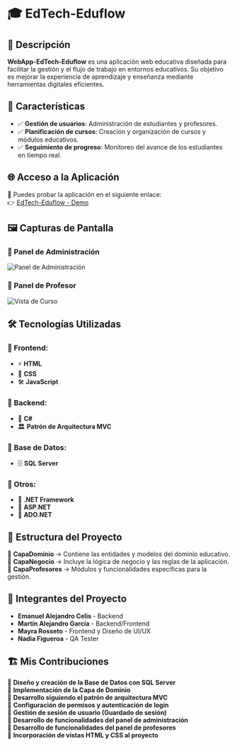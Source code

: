 # 🎓 EdTech-Eduflow

## 📌 Descripción

**WebApp-EdTech-Eduflow** es una aplicación web educativa diseñada para facilitar la gestión y el flujo de trabajo en entornos educativos. Su objetivo es mejorar la experiencia de aprendizaje y enseñanza mediante herramientas digitales eficientes.

## 🚀 Características

- ✅ **Gestión de usuarios**: Administración de estudiantes y profesores.  
- ✅ **Planificación de cursos**: Creación y organización de cursos y módulos educativos.  
- ✅ **Seguimiento de progreso**: Monitoreo del avance de los estudiantes en tiempo real.  

## 🌐 Acceso a la Aplicación

🔗 Puedes probar la aplicación en el siguiente enlace:  
👉 [EdTech-Eduflow - Demo](https://www.eduflow.somee.com)  

## 🖼️ Capturas de Pantalla

### 📌 Panel de Administración
![Panel de Administración](https://github.com/user-attachments/assets/c8ca07b0-1865-45eb-9710-eba809cfa03e)

### 📌 Panel de Profesor
![Vista de Curso](https://github.com/user-attachments/assets/6258d7e3-49b7-4a1d-b539-18e24bc9fe51)

## 🛠️ Tecnologías Utilizadas

### 📌 Frontend:
- ⚡ **HTML**  
- 🎨 **CSS**  
- 🛠️ **JavaScript**  

### 📌 Backend:
- 🔹 **C#**  
- 🏛 **Patrón de Arquitectura MVC**  

### 📌 Base de Datos:
- 🗄️ **SQL Server**  

### 📌 Otros:
- 🔷 **.NET Framework**  
- 🔷 **ASP.NET**  
- 🔷 **ADO.NET**  

## 📂 Estructura del Proyecto

📁 **CapaDominio** → Contiene las entidades y modelos del dominio educativo.  
📁 **CapaNegocio** → Incluye la lógica de negocio y las reglas de la aplicación.  
📁 **CapaProfesores** → Módulos y funcionalidades específicas para la gestión.  

## 👥 Integrantes del Proyecto

- **Emanuel Alejandro Celis** - Backend 
- **Martín Alejandro García** - Backend/Frontend
- **Mayra Rosseto** - Frontend y Diseño de UI/UX  
- **Nadia Figueroa** - QA Tester

## 🏗️ Mis Contribuciones

🎯 **Diseño y creación de la Base de Datos con SQL Server**  
🎯 **Implementación de la Capa de Dominio**  
🎯 **Desarrollo siguiendo el patrón de arquitectura MVC**  
🎯 **Configuración de permisos y autenticación de login**  
🎯 **Gestión de sesión de usuario (Guardado de sesión)**  
🎯 **Desarrollo de funcionalidades del panel de administración**  
🎯 **Desarrollo de funcionalidades del panel de profesores**  
🎯 **Incorporación de vistas HTML y CSS al proyecto**  
